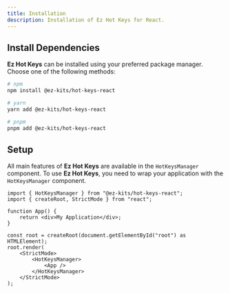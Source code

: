```yaml
---
title: Installation
description: Installation of Ez Hot Keys for React.
---
```


## Install Dependencies

**Ez Hot Keys** can be installed using your preferred package manager. Choose one of the following methods:

```bash
# npm
npm install @ez-kits/hot-keys-react

# yarn
yarn add @ez-kits/hot-keys-react

# pnpm
pnpm add @ez-kits/hot-keys-react
```

## Setup

All main features of **Ez Hot Keys** are available in the `HotKeysManager` component. To use **Ez Hot Keys**, you need to wrap your application with the `HotKeysManager` component.

```tsx
import { HotKeysManager } from "@ez-kits/hot-keys-react";
import { createRoot, StrictMode } from "react";

function App() {
	return <div>My Application</div>;
}

const root = createRoot(document.getElementById("root") as HTMLElement);
root.render(
	<StrictMode>
		<HotKeysManager>
			<App />
		</HotKeysManager>
	</StrictMode>
);
```
